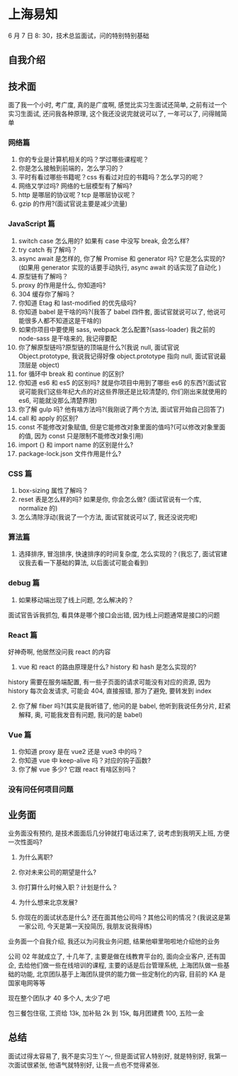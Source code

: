 # 上海易知

6 月 7 日 8: 30，技术总监面试，问的特别特别基础

## 自我介绍

## 技术面

面了我一个小时, 考广度, 真的是广度啊, 感觉比实习生面试还简单, 之前有过一个实习生面试, 还问我各种原理, 这个我还没说完就说可以了, 一年可以了, 问得贼简单

### 网络篇

1. 你的专业是计算机相关的吗？学过哪些课程呢？
2. 你是怎么接触到前端的，怎么学习的？
3. 平时有看过哪些书籍呢？css 有看过对应的书籍吗？怎么学习的呢？
4. 网络又学过吗? 网络的七层模型有了解吗?
5. http 是哪层的协议呢？tcp 是哪层协议呢？
6. gzip 的作用?(面试官说主要是减少流量)

### JavaScript 篇

1. switch case 怎么用的? 如果有 case 中没写 break, 会怎么样?
2. try catch 有了解吗？
3. async await 是怎样的, 你了解 Promise 和 generator 吗? 它是怎么实现的?(如果用 generator 实现的话要手动执行, async await 的话实现了自动化 )
4. 原型链有了解吗？
5. proxy 的作用是什么, 你知道吗?
6. 304 缓存你了解吗？
7. 你知道 Etag 和 last-modified 的优先级吗?
8. 你知道 babel 是干啥的吗?(我答了 babel 四件套, 面试官就说可以了, 他说可能很多人都不知道这是干啥的)
9. 如果你项目中要使用 sass, webpack 怎么配置?(sass-loader) 我之前的 node-sass 是干啥来的, 我记得要配
10. 你了解原型链吗?原型链的顶端是什么?(我说 null, 面试官说 Object.prototype, 我说我记得好像 object.prototype 指向 null, 面试官说最顶层是 object)
11. for 循环中 break 和 continue 的区别?
12. 你知道 es6 和 es5 的区别吗? 就是你项目中用到了哪些 es6 的东西?(面试官说可能我们这些年纪大点的对这些界限还是比较清楚的, 你们刚出来就使用的 es6, 可能就没那么清楚界限)
13. 你了解 gulp 吗? 他有啥方法吗?(我刚说了两个方法, 面试官开始自己回答了)
14. call 和 apply 的区别?
15. const 不能修改对象赋值, 但是它能修改对象里面的值吗?(可以修改对象里面的值, 因为 const 只是限制不能修改对象引用)
16. import {} 和 import name 的区别是什么?
17. package-lock.json 文件作用是什么?

### CSS 篇

1. box-sizing 属性了解吗？
2. reset 表是怎么样的吗? 如果是你, 你会怎么做? (面试官说有一个库, normalize 的)
3. 怎么清除浮动(我说了一个方法, 面试官就说可以了, 我还没说完呢)

### 算法篇

1. 选择排序, 冒泡排序, 快速排序的时间复杂度, 怎么实现的？(我忘了, 面试官建议我去看一下基础的算法, 以后面试可能会看到)

### debug 篇

1. 如果移动端出现了线上问题, 怎么解决的？

面试官告诉我抓包, 看具体是哪个接口会出错, 因为线上问题通常是接口的问题

### React 篇

好神奇啊, 他居然没问我 react 的内容

1. vue 和 react 的路由原理是什么? history 和 hash 是怎么实现的?

history 需要在服务端配置, 有一些子页面的请求可能没有对应的资源, 因为 history 每次会发请求, 可能会 404, 直接报错, 那为了避免, 要转发到 index

2. 你了解 fiber 吗?(其实是我听错了, 他问的是 babel, 他听到我说任务分片, 赶紧解释, 奥, 可能我发音有问题, 我问的是 babel)

### Vue 篇

1. 你知道 proxy 是在 vue2 还是 vue3 中的吗？
2. 你知道 vue 中 keep-alive 吗？对应的钩子函数?
3. 你了解 vue 多少? 它跟 react 有啥区别吗？

### 没有问任何项目问题

## 业务面

业务面没有预约, 是技术面面后几分钟就打电话过来了, 说考虑到我明天上班, 方便一次性面吗?

1. 为什么离职?

2. 你对未来公司的期望是什么?

3. 你打算什么时候入职？计划是什么？

4. 为什么想来北京发展?

5. 你现在的面试状态是什么? 还在面其他公司吗？其他公司的情况？(我说这是第一家公司, 今天是第一天投简历, 我朋友说我得练)

业务面一个自我介绍, 我还以为问我业务问题, 结果他噼里啪啦地介绍他的业务

公司 02 年就成立了, 十几年了, 主要是做在线教育平台的, 面向企业客户, 还有国企, 去给他们做一些在线培训的课程, 主要的话是后台管理系统, 上海团队做一些基础的功能, 北京团队基于上海团队提供的能力做一些定制化的内容, 目前的 KA 是国家电网等等

现在整个团队才 40 多个人, 太少了吧

包三餐包住宿, 工资给 13k, 加补贴 2k 到 15k, 每月团建费 100, 五险一金

## 总结

面试过得太容易了, 我不是实习生丫～, 但是面试官人特别好, 就是特别好, 我第一次面试很紧张, 他语气就特别好, 让我一点也不觉得紧张.
